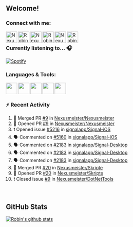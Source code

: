 
<!-- Allgemeine Notizen
	Die Icons sind unter diesen beiden Links zu finden:
	GitHub Repo: https://github.com/simple-icons/simple-icons
		> raw.githubusercontent ist erreichbar über Kontextmenü auf Bild und "Bild in neuem Tab öffnen"
	Simple Icons: https://cdn.jsdelivr.net/npm/simple-icons@3/icons/
 -->


## Welcome!

### Connect with me:
[<img align="left" alt="Nexusmeister | Twitter" width="35px" src="https://cdn.jsdelivr.net/npm/simple-icons@v3/icons/twitter.svg" />][twitter]
[<img align="left" alt="Robin Kaltenbach | Xing" width="35px" src="https://cdn.jsdelivr.net/npm/simple-icons@3.13.0/icons/xing.svg" />][xing]
[<img align="left" alt="Nexusmeister | Twitch" width="35px" src="https://simpleicons.org/icons/twitch.svg" />][twitch]
[<img align="left" alt="Robin Kaltenbach | Stack Overflow" width="35px" src="https://cdn.jsdelivr.net/npm/simple-icons@3.13.0/icons/stackoverflow.svg" />][stackOverflow]
[<img align="left" alt="Nexusmeister | Steam" width="35px" src="https://cdn.jsdelivr.net/npm/simple-icons@3.13.0/icons/steam.svg" />][steam]
[<img align="left" alt="Robin Kaltenbach | LinkedIn" width="35px" src="https://cdn.jsdelivr.net/npm/simple-icons@3.13.0/icons/linkedin.svg" />][linkedIn]


<br />

### Currently listening to... 🎧

[![Spotify](https://spotify-now-playing.nexusmeister.vercel.app/api/spotify)](https://open.spotify.com/user/xkaltix?si=h_gYbj2sTlamJW9soY9fnQ)

### Languages & Tools:

<img width="35px" align="left" src="https://raw.githubusercontent.com/simple-icons/simple-icons/develop/icons/dot-net.svg" />
<img width="35px" align="left" src="https://raw.githubusercontent.com/simple-icons/simple-icons/develop/icons/csharp.svg" />
<img width="35px" align="left" src="https://raw.githubusercontent.com/simple-icons/simple-icons/develop/icons/visualstudio.svg" />
<img width="35px" align="left" src="https://raw.githubusercontent.com/simple-icons/simple-icons/develop/icons/microsoftsqlserver.svg" />
<img width="35px" align="left" src="https://github.com/simple-icons/simple-icons/blob/develop/icons/xamarin.svg" />

<br/>
<br/>

### :zap: Recent Activity
<!--START_SECTION:activity-->
1. 🎉 Merged PR [#9](https://github.com/Nexusmeister/Nexusmeister/pull/9) in [Nexusmeister/Nexusmeister](https://github.com/Nexusmeister/Nexusmeister)
2. 💪 Opened PR [#9](https://github.com/Nexusmeister/Nexusmeister/pull/9) in [Nexusmeister/Nexusmeister](https://github.com/Nexusmeister/Nexusmeister)
3. ❗️ Opened issue [#5216](https://github.com/signalapp/Signal-iOS/issues/5216) in [signalapp/Signal-iOS](https://github.com/signalapp/Signal-iOS)
4. 🗣 Commented on [#5160](https://github.com/signalapp/Signal-iOS/issues/5160) in [signalapp/Signal-iOS](https://github.com/signalapp/Signal-iOS)
5. 🗣 Commented on [#2183](https://github.com/signalapp/Signal-Desktop/issues/2183) in [signalapp/Signal-Desktop](https://github.com/signalapp/Signal-Desktop)
6. 🗣 Commented on [#2183](https://github.com/signalapp/Signal-Desktop/issues/2183) in [signalapp/Signal-Desktop](https://github.com/signalapp/Signal-Desktop)
7. 🗣 Commented on [#2183](https://github.com/signalapp/Signal-Desktop/issues/2183) in [signalapp/Signal-Desktop](https://github.com/signalapp/Signal-Desktop)
8. 🎉 Merged PR [#20](https://github.com/Nexusmeister/Skripte/pull/20) in [Nexusmeister/Skripte](https://github.com/Nexusmeister/Skripte)
9. 💪 Opened PR [#20](https://github.com/Nexusmeister/Skripte/pull/20) in [Nexusmeister/Skripte](https://github.com/Nexusmeister/Skripte)
10. ❗️ Closed issue [#9](https://github.com/Nexusmeister/DotNetTools/issues/9) in [Nexusmeister/DotNetTools](https://github.com/Nexusmeister/DotNetTools)
<!--END_SECTION:activity-->
 
 <br/>

## GitHub Stats
[![Robin's github stats](https://github-readme-stats.vercel.app/api?username=nexusmeister&count_private=true&show_icons=true&theme=dark)](https://github.com/anuraghazra/github-readme-stats)

[twitter]: https://twitter.com/nexxusmeister
[xing]: https://www.xing.com/profile/Robin_Kaltenbach3
[twitch]: https://www.twitch.tv/nexusmeister
[stackOverflow]: https://stackoverflow.com/users/10840553/robin-kaltenbach
[steam]: https://steamcommunity.com/id/nexusmeister
[linkedIn]: https://www.linkedin.com/in/robin-kaltenbach-607445227/
